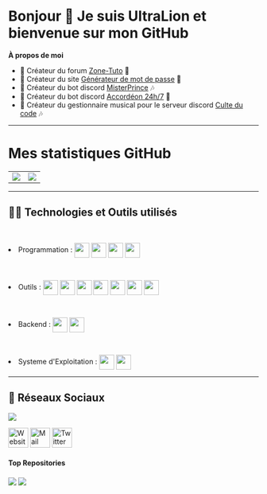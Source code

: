 <h1>Bonjour 👋 Je suis UltraLion et bienvenue sur mon GitHub</h1>

**À propos de moi**
- 💼 Créateur du forum [Zone-Tuto](https://zone-tuto.fr/) 👥
- 💼 Créateur du site [Générateur de mot de passe](https://generateur-de-mot-de-passe.eu) 🔐
- 🤖 Créateur du bot discord [MisterPrince](https://misterprince.net) 🎶
- 🤖 Créateur du bot discord [Accordéon 24h/7](https://accordeon-bot.xyz) 🎷
- 🤖 Créateur du gestionnaire musical pour le serveur discord [Culte du code](https://www.culte-du-code.fr) 🎶

---

# Mes statistiques GitHub
<table>
  <tr>
    <td align="center" style="padding=0;width=50%;">
      <img align="center" style="padding=0;" src="https://github-readme-stats.vercel.app/api?username=UltraLionfr&theme=dark&show_icons=true"/>
    </td>
    <td>
      <img align="center" style="padding=0;" src="https://github-readme-stats.vercel.app/api/top-langs/?username=UltraLionfr&layout=compact&theme=dark">
    </td>
  </tr>
</table>

---

## 👨‍💻 Technologies et Outils utilisés
<br>
<p>
    <li>Programmation : 
    <a href="https://developer.mozilla.org/fr/docs/Web/JavaScript" target="_blank"><img height="30"  align="center" src="https://cdn.ultralion.xyz/storage/img/js.png"></img></a>
    <a href="https://fr.wikipedia.org/wiki/C_(langage)" target="_blank"><img height="30"  align="center" src="https://cdn.ultralion.xyz/storage/img/c.png"></img></a>
    <a href="https://developer.mozilla.org/fr/docs/Web/HTML" target="_blank"><img height="30"  align="center" src="https://cdn.ultralion.xyz/storage/img/html5.png"></img></a>
    <a href="https://developer.mozilla.org/fr/docs/Web/CSS" target="_blank"><img height="30"  align="center" src="https://cdn.ultralion.xyz/storage/img/css3.png"></img></a>
  </p></li>
<br>
  <p>
    <li>Outils : 
    <a href="https://mremoteng.org/" target="_blank"><img height="30"  align="center" src="https://cdn.ultralion.xyz/storage/img/mRemoteNG.png"></img></a>
    <a href="https://filezilla-project.org" target="_blank"><img height="30"  align="center" src="https://cdn.ultralion.xyz/storage/img/FileZilla.png"></img></a>
    <a href="https://winscp.net/eng/index.php" target="_blank"><img height="30"  align="center" src="https://cdn.ultralion.xyz/storage/img/winscp.png"></img></a>
    <a href="https://github.com" target="_blank"><img height="30"  align="center" src="https://cdn.ultralion.xyz/storage/img/github.png"></img></a>
    <a href="https://git-scm.com" target="_blank"><img height="30"  align="center" src="https://cdn.ultralion.xyz/storage/img/git.png"></img></a>
    <a href="https://code.visualstudio.com" target="_blank"><img height="30"  align="center" src="https://cdn.ultralion.xyz/storage/img/vscode.png"></img></a>
    <a href="https://www.sublimetext.com" target="_blank"><img height="30"  align="center" src="https://cdn.ultralion.xyz/storage/img/sublime_text.png"></img></a>
      </p></li>
<br>
  <p>
    <li>Backend : 
    <a href="https://nodejs.org/en/" target="_blank"><img height="30"  align="center" src="https://cdn.ultralion.xyz/storage/img/nodejs.png"></img></a>
    <a href="https://www.docker.com" target="_blank"><img height="30"  align="center" src="https://cdn.ultralion.xyz/storage/img/docker.webp"></img></a>
      </p></li>
<br>
  <p>
    <li>Systeme d'Exploitation : 
    <a href="https://ubuntu.com/download" target="_blank"><img height="30"  align="center" src="https://cdn.ultralion.xyz/storage/img/ubuntu.png"></img></a>
    <a href="https://www.microsoft.com/fr-fr/software-download/windows10" target="_blank"><img height="30"  align="center" src="https://cdn.ultralion.xyz/storage/img/windows10.png"></img></a>
      </p></li>
      
---

## 🔗 Réseaux Sociaux
</div>
   <a href="https://discord.com/users/281113457833672706" target="_blank">
      <img src="https://lanyard-profile-readme.vercel.app/api/281113457833672706">
   </a>
</div>
<p>
<a href="https://ultralion.xyz" title="Website"><img alt="Website" width="40px" src="https://cdn.ultralion.xyz/storage/img/website.png" /></a>
<a href="mailto:ultralionfr@gmail.com?subject=[GitHub]%20Contact%20for%20..." title="Mail"><img alt="Mail" width="40px" src="https://cdn.ultralion.xyz/storage/img/mail.png" /></a>
<a href="https://www.twitter.com/UltraLion__" title="Twitter"><img alt="Twitter" width="40px" src="https://cdn.ultralion.xyz/storage/img/twitter.png" /></a>
</p>

#### Top Repositories

<a href="https://github.com/UltraLionfr/Script-Installation-NodeJS"><img align="center" src="https://github-readme-stats.vercel.app/api/pin/?username=UltraLionfr&repo=Script-Installation-NodeJS&theme=dark"/></a>
<a href="https://github.com/UltraLionfr/Linkvertise-Bypass"><img align="center" src="https://github-readme-stats.vercel.app/api/pin/?username=UltraLionfr&repo=Linkvertise-Bypass&theme=dark"/></a>
